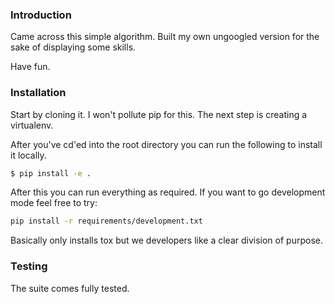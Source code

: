 ### Introduction

Came across this simple algorithm. 
Built my own ungoogled version for the sake of displaying some skills. 

Have fun. 

### Installation
Start by cloning it. I won't pollute pip for this. 
The next step is creating a virtualenv. 

After you've cd'ed into the root directory you can run the following 
to install it locally. 

```bash
$ pip install -e .
```

After this you can run everything as required. If you want to go development 
mode feel free to try:

```bash
pip install -r requirements/development.txt
``` 

Basically only installs tox but we developers like a clear division of purpose.

### Testing
The suite comes fully tested. 